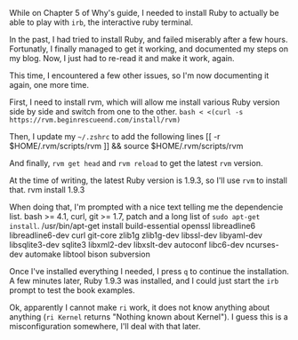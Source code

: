 While on Chapter 5 of Why's guide, I needed to install Ruby to actually be able
to play with `irb`, the interactive ruby terminal.

In the past, I had tried to install Ruby, and failed miserably after a few
hours. Fortunatly, I finally managed to get it working, and documented my steps
on my blog. Now, I just had to re-read it and make it work, again.

This time, I encountered a few other issues, so I'm now documenting it again,
one more time.

First, I need to install rvm, which will allow me install various Ruby version
side by side and switch from one to the other.
`bash < <(curl -s https://rvm.beginrescueend.com/install/rvm)`

Then, I update my `~/.zshrc` to add the following lines
   [[ -r $HOME/.rvm/scripts/rvm ]] && source $HOME/.rvm/scripts/rvm

And finally, `rvm get head` and `rvm reload` to get the latest `rvm` version.

At the time of writing, the latest Ruby version is 1.9.3, so I'll use `rvm` to
install that.
    rvm install 1.9.3

When doing that, I'm prompted with a nice text telling me the dependencie list.
bash >= 4.1, curl, git >= 1.7, patch  and a long list of `sudo apt-get
install`.
    /usr/bin/apt-get install build-essential openssl libreadline6
		libreadline6-dev curl git-core zlib1g zlib1g-dev libssl-dev libyaml-dev
		libsqlite3-dev sqlite3 libxml2-dev libxslt-dev autoconf libc6-dev
		ncurses-dev automake libtool bison subversion

Once I've installed everything I needed, I press `q` to continue the
installation. A few minutes later, Ruby 1.9.3 was installed, and I could just
start the `irb` prompt to test the book examples.

Ok, apparently I cannot make `ri` work, it does not know anything about
anything (`ri Kernel` returns "Nothing known about Kernel"). I guess this is
a misconfiguration somewhere, I'll deal with that later.
